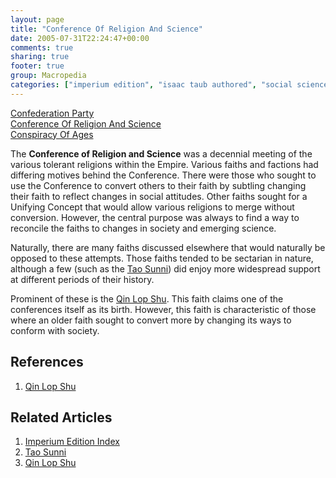 ```yaml
---
layout: page
title: "Conference Of Religion And Science"
date: 2005-07-31T22:24:47+00:00
comments: true
sharing: true
footer: true
group: Macropedia
categories: ["imperium edition", "isaac taub authored", "social sciences"]
---
```


<div class='row'>
	<div class='col-md-4'><a href='/macropedia/confederation-party'>Confederation Party</a></div>
	<div class='col-md-4'><a href='/macropedia/conference-of-religion-and-science'>Conference Of Religion And Science</a></div>
	<div class='col-md-4'><a href='/macropedia/conspiracy-of-ages'>Conspiracy Of Ages</a></div>
</div>


The **Conference of Religion and Science** was a decennial meeting of the various tolerant religions within the Empire. Various faiths and factions had differing motives behind the Conference. There were those who sought to use the Conference to convert others to their faith by subtling changing their faith to reflect changes in social attitudes. Other faiths sought for a Unifying Concept that would allow various religions to merge without conversion. However, the central purpose was always to find a way to reconcile the faiths to changes in society and emerging science.

Naturally, there are many faiths discussed elsewhere that would naturally be opposed to these attempts. Those faiths tended to be sectarian in nature, although a few (such as the [Tao Sunni](/macropedia/tao-sunni)) did enjoy more widespread support at different periods of their history.

Prominent of these is the [Qin Lop Shu](/macropedia/qin-lop-shu). This faith claims one of the conferences itself as its birth. However, this faith is characteristic of those where an older faith sought to convert more by changing its ways to conform with society.

## References
1. [Qin Lop Shu](/macropedia/qin-lop-shu)

## Related Articles

1. [Imperium Edition Index](/macropedia/imperium-edition-index)
2. [Tao Sunni](/macropedia/tao-sunni)
3. [Qin Lop Shu](/macropedia/qin-lop-shu)


  
